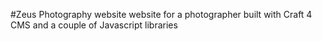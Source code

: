 #Zeus Photography website
website for a photographer built with Craft 4 CMS and a couple of Javascript libraries
